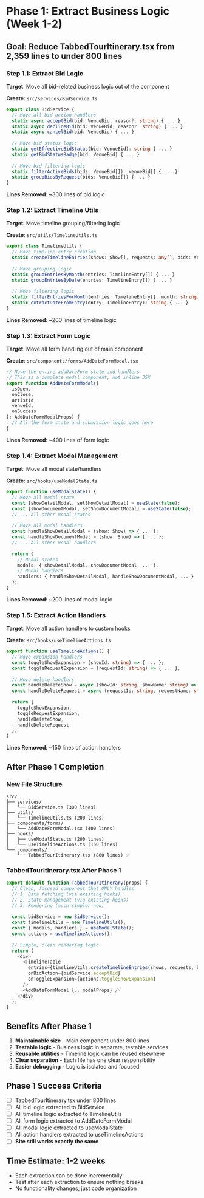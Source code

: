 # Phase 1: Extract Business Logic (Week 1-2)

## **Goal**: Reduce TabbedTourItinerary.tsx from 2,359 lines to under 800 lines

### **Step 1.1: Extract Bid Logic** 
**Target**: Move all bid-related business logic out of the component

**Create**: `src/services/BidService.ts`
```typescript
export class BidService {
  // Move all bid action handlers
  static async acceptBid(bid: VenueBid, reason?: string) { ... }
  static async declineBid(bid: VenueBid, reason?: string) { ... }
  static async cancelBid(bid: VenueBid) { ... }
  
  // Move bid status logic  
  static getEffectiveBidStatus(bid: VenueBid): string { ... }
  static getBidStatusBadge(bid: VenueBid) { ... }
  
  // Move bid filtering logic
  static filterActiveBids(bids: VenueBid[]): VenueBid[] { ... }
  static groupBidsByRequest(bids: VenueBid[]) { ... }
}
```

**Lines Removed**: ~300 lines of bid logic

### **Step 1.2: Extract Timeline Utils**
**Target**: Move timeline grouping/filtering logic

**Create**: `src/utils/TimelineUtils.ts`
```typescript
export class TimelineUtils {
  // Move timeline entry creation
  static createTimelineEntries(shows: Show[], requests: any[], bids: VenueBid[]) { ... }
  
  // Move grouping logic
  static groupEntriesByMonth(entries: TimelineEntry[]) { ... }
  static groupEntriesByDate(entries: TimelineEntry[]) { ... }
  
  // Move filtering logic
  static filterEntriesForMonth(entries: TimelineEntry[], month: string) { ... }
  static extractDateFromEntry(entry: TimelineEntry): string { ... }
}
```

**Lines Removed**: ~200 lines of timeline logic

### **Step 1.3: Extract Form Logic**
**Target**: Move all form handling out of main component

**Create**: `src/components/forms/AddDateFormModal.tsx`
```typescript
// Move the entire addDateForm state and handlers
// This is a complete modal component, not inline JSX
export function AddDateFormModal({
  isOpen,
  onClose,
  artistId,
  venueId,
  onSuccess
}: AddDateFormModalProps) {
  // All the form state and submission logic goes here
}
```

**Lines Removed**: ~400 lines of form logic

### **Step 1.4: Extract Modal Management**
**Target**: Move all modal state/handlers

**Create**: `src/hooks/useModalState.ts`
```typescript
export function useModalState() {
  // Move all modal state
  const [showDetailModal, setShowDetailModal] = useState(false);
  const [showDocumentModal, setShowDocumentModal] = useState(false);
  // ... all other modal states
  
  // Move all modal handlers
  const handleShowDetailModal = (show: Show) => { ... };
  const handleShowDocumentModal = (show: Show) => { ... };
  // ... all other modal handlers
  
  return {
    // Modal states
    modals: { showDetailModal, showDocumentModal, ... },
    // Modal handlers  
    handlers: { handleShowDetailModal, handleShowDocumentModal, ... }
  };
}
```

**Lines Removed**: ~200 lines of modal logic

### **Step 1.5: Extract Action Handlers**
**Target**: Move all action handlers to custom hooks

**Create**: `src/hooks/useTimelineActions.ts`
```typescript
export function useTimelineActions() {
  // Move expansion handlers
  const toggleShowExpansion = (showId: string) => { ... };
  const toggleRequestExpansion = (requestId: string) => { ... };
  
  // Move delete handlers
  const handleDeleteShow = async (showId: string, showName: string) => { ... };
  const handleDeleteRequest = async (requestId: string, requestName: string) => { ... };
  
  return {
    toggleShowExpansion,
    toggleRequestExpansion,
    handleDeleteShow,
    handleDeleteRequest
  };
}
```

**Lines Removed**: ~150 lines of action handlers

## **After Phase 1 Completion**

### **New File Structure**
```
src/
├── services/
│   └── BidService.ts (300 lines)
├── utils/  
│   └── TimelineUtils.ts (200 lines)
├── components/forms/
│   └── AddDateFormModal.tsx (400 lines)
├── hooks/
│   ├── useModalState.ts (200 lines)
│   └── useTimelineActions.ts (150 lines)
└── components/
    └── TabbedTourItinerary.tsx (800 lines) ✅
```

### **TabbedTourItinerary.tsx After Phase 1**
```typescript
export default function TabbedTourItinerary(props) {
  // Clean, focused component that ONLY handles:
  // 1. Data fetching (via existing hooks)
  // 2. State management (via existing hooks) 
  // 3. Rendering (much simpler now)
  
  const bidService = new BidService();
  const timelineUtils = new TimelineUtils();
  const { modals, handlers } = useModalState();
  const actions = useTimelineActions();
  
  // Simple, clean rendering logic
  return (
    <div>
      <TimelineTable 
        entries={timelineUtils.createTimelineEntries(shows, requests, bids)}
        onBidAction={bidService.acceptBid}
        onToggleExpansion={actions.toggleShowExpansion}
      />
      <AddDateFormModal {...modalProps} />
    </div>
  );
}
```

## **Benefits After Phase 1**
1. **Maintainable size** - Main component under 800 lines
2. **Testable logic** - Business logic in separate, testable services
3. **Reusable utilities** - Timeline logic can be reused elsewhere
4. **Clear separation** - Each file has one clear responsibility
5. **Easier debugging** - Logic is isolated and focused

## **Phase 1 Success Criteria**
- [ ] TabbedTourItinerary.tsx under 800 lines
- [ ] All bid logic extracted to BidService
- [ ] All timeline logic extracted to TimelineUtils
- [ ] All form logic extracted to AddDateFormModal
- [ ] All modal logic extracted to useModalState
- [ ] All action handlers extracted to useTimelineActions
- [ ] **Site still works exactly the same**

## **Time Estimate**: 1-2 weeks
- Each extraction can be done incrementally
- Test after each extraction to ensure nothing breaks
- No functionality changes, just code organization 